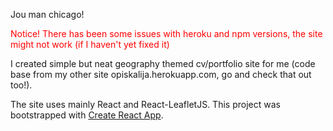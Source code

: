 Jou man chicago!

<div style="color:red"> Notice! There has been some issues with heroku and npm versions, the site might not work (if I haven't yet fixed it)</div>

I created simple but neat geography themed cv/portfolio site for me (code base from my other site opiskalija.herokuapp.com, go and check that out too!). 


The site uses mainly React and React-LeafletJS.
This project was bootstrapped with [Create React App](https://github.com/facebook/create-react-app).
